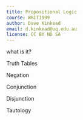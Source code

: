 ```yaml
---
title: Propositional Logic
course: WRIT1999
author: Dave Kinkead
email: d.kinkead@uq.edu.au
license: CC BY ND SA
---
```


what is it?

Truth Tables

Negation

Conjunction

Disjunction

Tautology

